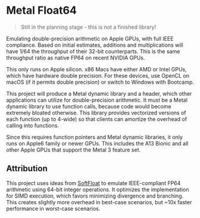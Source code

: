 # Metal Float64

> Still in the planning stage - this is not a finished library!

Emulating double-precision arithmetic on Apple GPUs, with full IEEE compliance. Based on initial estimates, additions and multiplications will have 1/64 the throughput of their 32-bit counterparts. This is the same throughput ratio as native FP64 on recent NVIDIA GPUs.

This only runs on Apple silicon. x86 Macs have either AMD or Intel GPUs, which have hardware double precision. For these devices, use OpenCL on macOS (if it permits double precision) or switch to Windows with Bootcamp.

This project will produce a Metal dynamic library and a header, which other applications can utilize for double-precision arithmetic. It must be a Metal dynamic library to use function calls, because code would become extremely bloated otherwise. This library provides vectorized versions of each function (up to 4-wide) so that clients can amortize the overhead of calling into functions.

Since this requires function pointers and Metal dynamic libraries, it only runs on Apple6 family or newer GPUs. This includes the A13 Bionic and all other Apple GPUs that support the Metal 3 feature set.

## Attribution

This project uses ideas from [SoftFloat](https://github.com/ucb-bar/berkeley-softfloat-3) to emulate IEEE-compliant FP64 arithmetic using 64-bit integer operations. It optimizes the implementation for SIMD execution, which favors minimizing divergence and branching. This creates slightly more overhead in best-case scenarios, but ~10x faster performance in worst-case scenarios.
